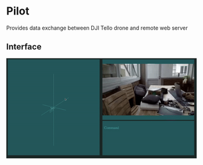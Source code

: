 # Pilot
Provides data exchange between DJI Tello drone and remote web server
## Interface
<p align="center"><img src="https://github.com/einherij/pilot/blob/main/images/interface.gif"></p>

